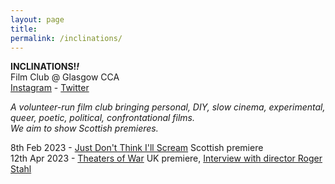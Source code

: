 ```yaml
---  
layout: page  
title:  
permalink: /inclinations/  
---  
```


**INCLINATIONS!_!_**  
Film Club @ Glasgow CCA  
[Instagram](https://www.instagram.com/inclinations_film_club/) - [Twitter](https://twitter.com/inclinations_fc)  
    
_A volunteer-run film club bringing personal, DIY, slow cinema, experimental, queer, poetic, political, confrontational films.  
We aim to show Scottish premieres._  
  
8th Feb 2023 - [Just Don't Think I'll Scream](https://www.cca-glasgow.com/programme/just-dont-think-ill-scream) Scottish premiere  
12th Apr 2023 - [Theaters of War](https://www.cca-glasgow.com/programme/theaters-of-war) UK premiere, [Interview with director Roger Stahl](https://www.conter.scot/2023/4/10/theatres-of-war-exposing-the-military-entertainment-complex/)  

